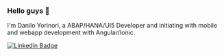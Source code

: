 ### Hello guys 👋

I'm Danilo Yorinori, a ABAP/HANA/UI5 Developer and initiating with mobile and webapp development with Angular/Ionic.

[![Linkedin Badge](https://img.shields.io/badge/-LinkedIn-blue?style=flat-square&logo=Linkedin&logoColor=white&link=https://www.linkedin.com/in/danilo-yorinori-04696a46)](https://www.linkedin.com/in/danilo-yorinori-04696a46)

<!--
**danilok/danilok** is a ✨ _special_ ✨ repository because its `README.md` (this file) appears on your GitHub profile.

Here are some ideas to get you started:

- 🔭 I’m currently working on ...
- 🌱 I’m currently learning ...
- 👯 I’m looking to collaborate on ...
- 🤔 I’m looking for help with ...
- 💬 Ask me about ...
- 📫 How to reach me: ...
- 😄 Pronouns: ...
- ⚡ Fun fact: ...
-->
